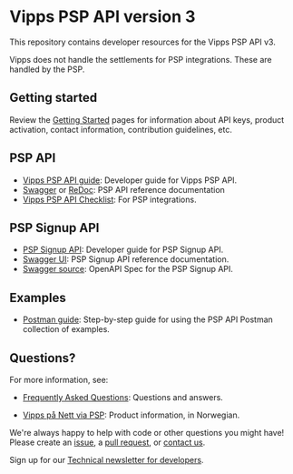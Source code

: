 # Vipps PSP API version 3

This repository contains developer resources for the Vipps PSP API v3.

Vipps does not handle the settlements for PSP integrations. These are handled by the PSP.

## Getting started

Review the [Getting Started](https://github.com/vippsas/vipps-developers/blob/master/vipps-getting-started.md) pages for information about API keys, product activation, contact information, contribution guidelines, etc.


## PSP API

* [Vipps PSP API guide](vipps-psp-api.md): Developer guide for Vipps PSP API.
* [Swagger](https://vippsas.github.io/vipps-psp-api) or  [ReDoc](https://vippsas.github.io/vipps-psp-api/redoc.html): PSP API reference documentation
* [Vipps PSP API Checklist](vipps-psp-api-checklist.md): For PSP integrations.

## PSP Signup API

* [PSP Signup API](vipps-psp-api.md#psp-signup-api): Developer guide for PSP Signup API.
* [Swagger UI](https://vippsas.github.io/vipps-psp-api/signup/): PSP Signup API reference documentation.
* [Swagger source](https://github.com/vippsas/vipps-psp-api/blob/master/docs/signup/swagger.yaml): OpenAPI Spec for the PSP Signup API.


## Examples


* [Postman guide](vipps-psp-postman.md): Step-by-step guide for using the PSP API Postman collection of examples.


## Questions?

For more information, see:

* [Frequently Asked Questions](vipps-psp-api-faq.md): Questions and answers.

* [Vipps på Nett via PSP](https://vipps.no/produkter-og-tjenester/bedrift/ta-betalt-paa-nett/ta-betalt-paa-nett/#kom-i-gang-med-vipps-pa-nett-category-2): Product information, in Norwegian.

We're always happy to help with code or other questions you might have!
Please create an [issue](https://github.com/vippsas/vipps-psp-api/issues),
a [pull request](https://github.com/vippsas/vipps-psp-api/pulls),
or [contact us](https://github.com/vippsas/vipps-developers/blob/master/contact.md).

Sign up for our [Technical newsletter for developers](https://github.com/vippsas/vipps-developers/tree/master/newsletters).
